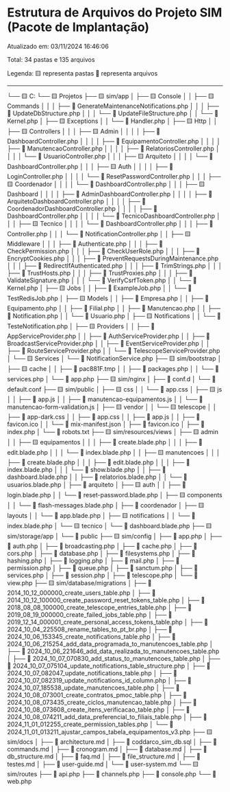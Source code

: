 # Estrutura de Arquivos do Projeto SIM (Pacote de Implantação)

Atualizado em: 03/11/2024 16:46:06

Total: 34 pastas e 135 arquivos

Legenda:
🟨 representa pastas
🔵 representa arquivos

---

└── 🟨 C:
    └── 🟨 Projetos
        ├── 🟨 sim/app
        │   ├── 🟨 Console
        │   │   ├── 🟨 Commands
        │   │   │   ├── 🔵 GenerateMaintenanceNotifications.php
        │   │   │   ├── 🔵 UpdateDbStructure.php
        │   │   │   └── 🔵 UpdateFileStructure.php
        │   │   └── 🔵 Kernel.php
        │   ├── 🟨 Exceptions
        │   │   └── 🔵 Handler.php
        │   ├── 🟨 Http
        │   │   ├── 🟨 Controllers
        │   │   │   ├── 🟨 Admin
        │   │   │   │   ├── 🔵 DashboardController.php
        │   │   │   │   ├── 🔵 EquipamentoController.php
        │   │   │   │   ├── 🔵 ManutencaoController.php
        │   │   │   │   ├── 🔵 RelatoriosController.php
        │   │   │   │   └── 🔵 UsuarioController.php
        │   │   │   ├── 🟨 Arquiteto
        │   │   │   │   └── 🔵 DashboardController.php
        │   │   │   ├── 🟨 Auth
        │   │   │   │   ├── 🔵 LoginController.php
        │   │   │   │   └── 🔵 ResetPasswordController.php
        │   │   │   ├── 🟨 Coordenador
        │   │   │   │   └── 🔵 DashboardController.php
        │   │   │   ├── 🟨 Dashboard
        │   │   │   │   ├── 🔵 AdminDashboardController.php
        │   │   │   │   ├── 🔵 ArquitetoDashboardController.php
        │   │   │   │   ├── 🔵 CoordenadorDashboardController.php
        │   │   │   │   ├── 🔵 DashboardController.php
        │   │   │   │   └── 🔵 TecnicoDashboardController.php
        │   │   │   ├── 🟨 Tecnico
        │   │   │   │   └── 🔵 DashboardController.php
        │   │   │   ├── 🔵 Controller.php
        │   │   │   └── 🔵 NotificationController.php
        │   │   ├── 🟨 Middleware
        │   │   │   ├── 🔵 Authenticate.php
        │   │   │   ├── 🔵 CheckPermission.php
        │   │   │   ├── 🔵 CheckUserRole.php
        │   │   │   ├── 🔵 EncryptCookies.php
        │   │   │   ├── 🔵 PreventRequestsDuringMaintenance.php
        │   │   │   ├── 🔵 RedirectIfAuthenticated.php
        │   │   │   ├── 🔵 TrimStrings.php
        │   │   │   ├── 🔵 TrustHosts.php
        │   │   │   ├── 🔵 TrustProxies.php
        │   │   │   ├── 🔵 ValidateSignature.php
        │   │   │   └── 🔵 VerifyCsrfToken.php
        │   │   └── 🔵 Kernel.php
        │   ├── 🟨 Jobs
        │   │   ├── 🔵 ExampleJob.php
        │   │   └── 🔵 TestRedisJob.php
        │   ├── 🟨 Models
        │   │   ├── 🔵 Empresa.php
        │   │   ├── 🔵 Equipamento.php
        │   │   ├── 🔵 Filial.php
        │   │   ├── 🔵 Manutencao.php
        │   │   ├── 🔵 Notification.php
        │   │   └── 🔵 Usuario.php
        │   ├── 🟨 Notifications
        │   │   └── 🔵 TesteNotification.php
        │   ├── 🟨 Providers
        │   │   ├── 🔵 AppServiceProvider.php
        │   │   ├── 🔵 AuthServiceProvider.php
        │   │   ├── 🔵 BroadcastServiceProvider.php
        │   │   ├── 🔵 EventServiceProvider.php
        │   │   ├── 🔵 RouteServiceProvider.php
        │   │   └── 🔵 TelescopeServiceProvider.php
        │   └── 🟨 Services
        │       └── 🔵 NotificationService.php
        ├── 🟨 sim/bootstrap
        │   ├── 🟨 cache
        │   │   ├── 🔵 pac881F.tmp
        │   │   ├── 🔵 packages.php
        │   │   └── 🔵 services.php
        │   └── 🔵 app.php
        ├── 🟨 sim/nginx
        │   ├── 🔵 conf.d
        │   └── 🔵 default.conf
        ├── 🟨 sim/public
        │   ├── 🟨 css
        │   │   └── 🔵 app.css
        │   ├── 🟨 js
        │   │   ├── 🔵 app.js
        │   │   ├── 🔵 manutencao-equipamentos.js
        │   │   └── 🔵 manutencao-form-validation.js
        │   ├── 🟨 vendor
        │   │   └── 🟨 telescope
        │   │       ├── 🔵 app-dark.css
        │   │       ├── 🔵 app.css
        │   │       ├── 🔵 app.js
        │   │       ├── 🔵 favicon.ico
        │   │       └── 🔵 mix-manifest.json
        │   ├── 🔵 favicon.ico
        │   ├── 🔵 index.php
        │   └── 🔵 robots.txt
        ├── 🟨 sim/resources/views
        │   ├── 🟨 admin
        │   │   ├── 🟨 equipamentos
        │   │   │   ├── 🔵 create.blade.php
        │   │   │   ├── 🔵 edit.blade.php
        │   │   │   └── 🔵 index.blade.php
        │   │   ├── 🟨 manutencoes
        │   │   │   ├── 🔵 create.blade.php
        │   │   │   ├── 🔵 edit.blade.php
        │   │   │   ├── 🔵 index.blade.php
        │   │   │   └── 🔵 show.blade.php
        │   │   ├── 🔵 dashboard.blade.php
        │   │   ├── 🔵 relatorios.blade.php
        │   │   └── 🔵 usuarios.blade.php
        │   ├── 🔵 arquiteto
        │   ├── 🟨 auth
        │   │   ├── 🔵 login.blade.php
        │   │   └── 🔵 reset-password.blade.php
        │   ├── 🟨 components
        │   │   └── 🔵 flash-messages.blade.php
        │   ├── 🔵 coordenador
        │   ├── 🟨 layouts
        │   │   └── 🔵 app.blade.php
        │   ├── 🟨 notifications
        │   │   └── 🔵 index.blade.php
        │   └── 🟨 tecnico
        │       └── 🔵 dashboard.blade.php
        ├── 🟨 sim/storage/app
        │   └── 🔵 public
        ├── 🟨 sim/config
        │   ├── 🔵 app.php
        │   ├── 🔵 auth.php
        │   ├── 🔵 broadcasting.php
        │   ├── 🔵 cache.php
        │   ├── 🔵 cors.php
        │   ├── 🔵 database.php
        │   ├── 🔵 filesystems.php
        │   ├── 🔵 hashing.php
        │   ├── 🔵 logging.php
        │   ├── 🔵 mail.php
        │   ├── 🔵 permission.php
        │   ├── 🔵 queue.php
        │   ├── 🔵 sanctum.php
        │   ├── 🔵 services.php
        │   ├── 🔵 session.php
        │   ├── 🔵 telescope.php
        │   └── 🔵 view.php
        ├── 🟨 sim/database/migrations
        │   ├── 🔵 2014_10_12_000000_create_users_table.php
        │   ├── 🔵 2014_10_12_100000_create_password_reset_tokens_table.php
        │   ├── 🔵 2018_08_08_100000_create_telescope_entries_table.php
        │   ├── 🔵 2019_08_19_000000_create_failed_jobs_table.php
        │   ├── 🔵 2019_12_14_000001_create_personal_access_tokens_table.php
        │   ├── 🔵 2024_10_04_225508_rename_tables_to_pt_br.php
        │   ├── 🔵 2024_10_06_153345_create_notifications_table.php
        │   ├── 🔵 2024_10_06_215254_add_data_programada_to_manutencoes_table.php
        │   ├── 🔵 2024_10_06_221646_add_data_realizada_to_manutencoes_table.php
        │   ├── 🔵 2024_10_07_070830_add_status_to_manutencoes_table.php
        │   ├── 🔵 2024_10_07_075104_update_notifications_table_structure.php
        │   ├── 🔵 2024_10_07_082047_update_notifications_table.php
        │   ├── 🔵 2024_10_07_082319_update_notifications_id_column.php
        │   ├── 🔵 2024_10_07_185538_update_manutencoes_table.php
        │   ├── 🔵 2024_10_08_073001_create_contratos_pmoc_table.php
        │   ├── 🔵 2024_10_08_073435_create_ciclos_manutencao_table.php
        │   ├── 🔵 2024_10_08_073608_create_itens_verificacao_table.php
        │   ├── 🔵 2024_10_08_074211_add_data_preferencial_to_filiais_table.php
        │   ├── 🔵 2024_11_01_012255_create_permission_tables.php
        │   └── 🔵 2024_11_01_013211_ajustar_campos_tabela_equipamentos_v3.php
        ├── 🟨 sim/docs
        │   ├── 🔵 architecture.md
        │   ├── 🔵 coddarco_sim_db.sql
        │   ├── 🔵 commands.md
        │   ├── 🔵 cronogram.md
        │   ├── 🔵 database.md
        │   ├── 🔵 db_structure.md
        │   ├── 🔵 faq.md
        │   ├── 🔵 file_structure.md
        │   ├── 🔵 testes.md
        │   ├── 🔵 user-guide.md
        │   └── 🔵 user-system.md
        └── 🟨 sim/routes
            ├── 🔵 api.php
            ├── 🔵 channels.php
            ├── 🔵 console.php
            └── 🔵 web.php
